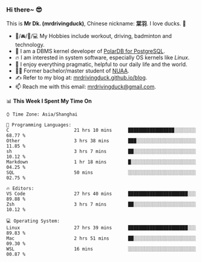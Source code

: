 ### Hi there~ 😎

This is **Mr Dk. (mrdrivingduck)**, Chinese nickname: **棠羽**. I love ducks. 🦆

- 💪/🚘/🏸/💻 My Hobbies include workout, driving, badminton and technology.
- 🍊 I am a DBMS kernel developer of [PolarDB for PostgreSQL](https://github.com/ApsaraDB/PolarDB-for-PostgreSQL).
- 🔥 I am interested in system software, especially OS kernels like *Linux*.
- 🔧 I enjoy everything pragmatic, helpful to our daily life and the world.
- 👨‍🎓 Former bachelor/master student of [NUAA](https://en.wikipedia.org/wiki/Nanjing_University_of_Aeronautics_and_Astronautics).
- ✍ Refer to my blog at: [mrdrivingduck.github.io/blog](https://www.mrdrivingduck.cn/blog/#/).
- 📫 Reach me with this email: [mrdrivingduck@gmail.com](mailto:mrdrivingduck@gmail.com).

<!--START_SECTION:waka-->
📊 **This Week I Spent My Time On** 

```text
⌚︎ Time Zone: Asia/Shanghai

💬 Programming Languages: 
C                        21 hrs 10 mins      █████████████████░░░░░░░░   68.77 % 
Other                    3 hrs 38 mins       ███░░░░░░░░░░░░░░░░░░░░░░   11.85 % 
sh                       3 hrs 7 mins        ██░░░░░░░░░░░░░░░░░░░░░░░   10.12 % 
Markdown                 1 hr 18 mins        █░░░░░░░░░░░░░░░░░░░░░░░░   04.25 % 
SQL                      50 mins             ░░░░░░░░░░░░░░░░░░░░░░░░░   02.75 % 

🔥 Editors: 
VS Code                  27 hrs 40 mins      ██████████████████████░░░   89.88 % 
Zsh                      3 hrs 7 mins        ██░░░░░░░░░░░░░░░░░░░░░░░   10.12 % 

💻 Operating System: 
Linux                    27 hrs 39 mins      ██████████████████████░░░   89.83 % 
Mac                      2 hrs 51 mins       ██░░░░░░░░░░░░░░░░░░░░░░░   09.30 % 
WSL                      16 mins             ░░░░░░░░░░░░░░░░░░░░░░░░░   00.87 % 

```


<!--END_SECTION:waka-->

<!-- ![Mr Dk.'s GitHub Stats](https://github-readme-stats.vercel.app/api?username=mrdrivingduck&count_private&show_icons=true&theme=buefy) -->

<!-- ![Most Used Languages](https://github-readme-stats.vercel.app/api/top-langs/?username=mrdrivingduck&exclude_repo=mips32-CPU,snort-tcp-socket&theme=buefy&layout=compact&langs_count=10) -->


<!--
**mrdrivingduck/mrdrivingduck** is a ✨ _special_ ✨ repository because its `README.md` (this file) appears on your GitHub profile.

Here are some ideas to get you started:

- 🔭 I’m currently working on ...
- 🌱 I’m currently learning ...
- 👯 I’m looking to collaborate on ...
- 🤔 I’m looking for help with ...
- 💬 Ask me about ...
- 📫 How to reach me: ...
- 😄 Pronouns: ...
- ⚡ Fun fact: ...
-->
